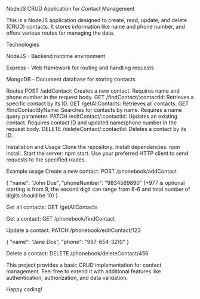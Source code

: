 NodeJS CRUD Application for Contact Management


This is a NodeJS application designed to create, read, update, and delete (CRUD) contacts. It stores information like name and phone number, and offers various routes for managing the data.

Technologies


NodeJS - Backend runtime environment

Express - Web framework for routing and handling requests

MongoDB - Document database for storing contacts


Routes
POST /addContact: Creates a new contact. Requires name and phone number in the request body.
GET /findContact/:contactId: Retrieves a specific contact by its ID.
GET /getAllContacts: Retrieves all contacts.
GET /findContactByName: Searches for contacts by name. Requires a name query parameter.
PATCH /editContact/:contactId: Updates an existing contact. Requires contact ID and updated name/phone number in the request body.
DELETE /deleteContact/:contactId: Deletes a contact by its ID.

Installation and Usage
Clone the repository.
Install dependencies: npm install.
Start the server: npm start.
Use your preferred HTTP client to send requests to the specified routes.

Example usage
Create a new contact:
POST /phonebook/addContact

{
  "name": "John Doe",
  "phoneNumber": "9834569890" (+977 is optional starting is from 9, the second digit can range from 8-6 and total number of digits should be 10)
}

Get all contacts:
GET /getAllContacts

Get a contact:
GET /phonebook/findContact

Update a contact:
PATCH /phonebook/editContact/123

{
  "name": "Jane Doe",
  "phone": "987-654-3210"
}

Delete a contact:
DELETE /phonebook/deleteContact/456


This project provides a basic CRUD implementation for contact management. Feel free to extend it with additional features like authentication, authorization, and data validation.

Happy coding!
